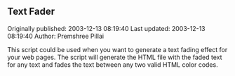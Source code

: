 ## Text Fader

Originally published: 2003-12-13 08:19:40
Last updated: 2003-12-13 08:19:40
Author: Premshree Pillai

This script could be used when you want to generate a text fading effect for your web pages. The script will generate the HTML file with the faded text for any text and fades the text between any two valid HTML color codes.
